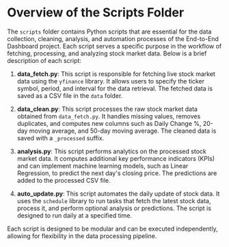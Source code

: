 # Overview of the Scripts Folder

The `scripts` folder contains Python scripts that are essential for the data collection, cleaning, analysis, and automation processes of the End-to-End Dashboard project. Each script serves a specific purpose in the workflow of fetching, processing, and analyzing stock market data. Below is a brief description of each script:

1. **data_fetch.py**: This script is responsible for fetching live stock market data using the `yfinance` library. It allows users to specify the ticker symbol, period, and interval for the data retrieval. The fetched data is saved as a CSV file in the `data` folder.

2. **data_clean.py**: This script processes the raw stock market data obtained from `data_fetch.py`. It handles missing values, removes duplicates, and computes new columns such as Daily Change %, 20-day moving average, and 50-day moving average. The cleaned data is saved with a `_processed` suffix.

3. **analysis.py**: This script performs analytics on the processed stock market data. It computes additional key performance indicators (KPIs) and can implement machine learning models, such as Linear Regression, to predict the next day's closing price. The predictions are added to the processed CSV file.

4. **auto_update.py**: This script automates the daily update of stock data. It uses the `schedule` library to run tasks that fetch the latest stock data, process it, and perform optional analysis or predictions. The script is designed to run daily at a specified time.

Each script is designed to be modular and can be executed independently, allowing for flexibility in the data processing pipeline.
